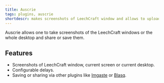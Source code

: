 ```yaml
---
title: Auscrie
tags: plugins, auscrie
shortdescr: makes screenshots of LeechCraft window and allows to upload or save them
---
```


Auscrie allows one to take screenshots of the LeechCraft windows or the whole desktop
and share or save them.

Features
--------
- Screenshots of LeechCraft window, current screen or current desktop.
- Configurable delays.
- Saving or sharing via other plugins like [Imgaste](/plugins-imgaste) or [Blasq](/plugins-blasq).
